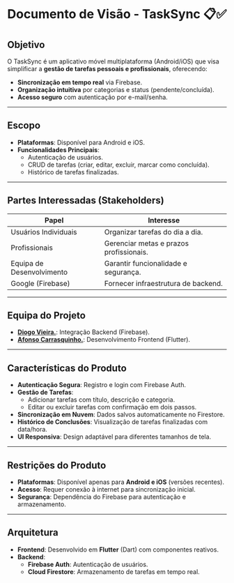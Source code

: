 # Documento de Visão - TaskSync 📋✅  

## **Objetivo**  
O TaskSync é um aplicativo móvel multiplataforma (Android/iOS) que visa simplificar a **gestão de tarefas pessoais e profissionais**, oferecendo:  
- **Sincronização em tempo real** via Firebase.  
- **Organização intuitiva** por categorias e status (pendente/concluída).  
- **Acesso seguro** com autenticação por e-mail/senha.  

---

## **Escopo**  
- **Plataformas**: Disponível para Android e iOS.  
- **Funcionalidades Principais**:  
  - Autenticação de usuários.  
  - CRUD de tarefas (criar, editar, excluir, marcar como concluída).  
  - Histórico de tarefas finalizadas.   

---

## **Partes Interessadas (Stakeholders)**  
| **Papel**               | **Interesse**                          |  
|-------------------------|----------------------------------------|  
| Usuários Individuais    | Organizar tarefas do dia a dia.        |  
| Profissionais           | Gerenciar metas e prazos profissionais.|  
| Equipa de Desenvolvimento | Garantir funcionalidade e segurança.  |  
| Google (Firebase)       | Fornecer infraestrutura de backend.    |  

---

## **Equipa do Projeto**  
- **[Diogo Vieira.](https://github.com/xXD4rkSoulXx)**: Integração Backend (Firebase).
- **[Afonso Carrasquinho.](https://github.com/Afonso295)**: Desenvolvimento Frontend (Flutter).  

---

## **Características do Produto**  
- **Autenticação Segura**: Registro e login com Firebase Auth.  
- **Gestão de Tarefas**:  
  - Adicionar tarefas com título, descrição e categoria.  
  - Editar ou excluir tarefas com confirmação em dois passos.  
- **Sincronização em Nuvem**: Dados salvos automaticamente no Firestore.  
- **Histórico de Conclusões**: Visualização de tarefas finalizadas com data/hora.  
- **UI Responsiva**: Design adaptável para diferentes tamanhos de tela.  

---

## **Restrições do Produto**  
- **Plataformas**: Disponível apenas para **Android e iOS** (versões recentes).  
- **Acesso**: Requer conexão à internet para sincronização inicial.  
- **Segurança**: Dependência do Firebase para autenticação e armazenamento.  

---

## **Arquitetura**  
- **Frontend**: Desenvolvido em **Flutter** (Dart) com componentes reativos.  
- **Backend**:  
  - **Firebase Auth**: Autenticação de usuários.  
  - **Cloud Firestore**: Armazenamento de tarefas em tempo real.  
